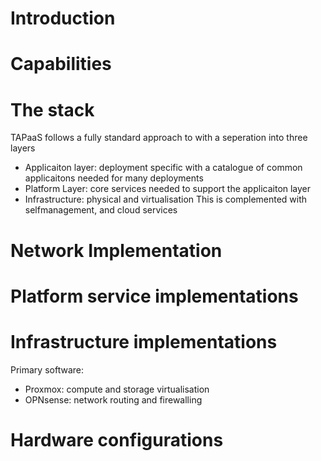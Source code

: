 # Introduction

# Capabilities

# The stack

TAPaaS follows a fully standard approach to with a seperation into three layers

- Applicaiton layer: deployment specific with a catalogue of common applicaitons needed for many deployments
- Platform Layer: core services needed to support the applicaiton layer
- Infrastructure: physical and virtualisation
This is complemented with selfmanagement, and cloud services

# Network Implementation

# Platform service implementations



# Infrastructure implementations

Primary software:

- Proxmox: compute and storage virtualisation
- OPNsense: network routing and firewalling

# Hardware configurations


